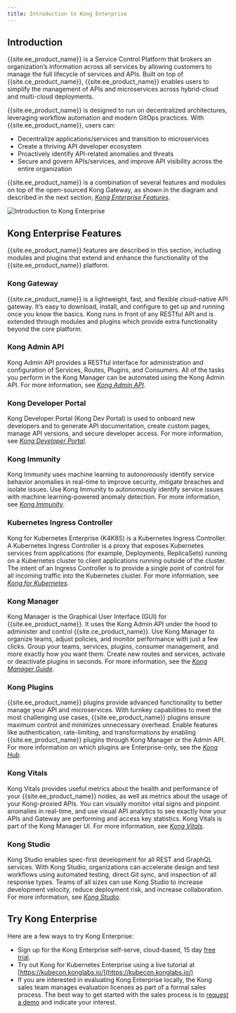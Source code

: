 ```yaml
---
title: Introduction to Kong Enterprise
---
```


## Introduction

{{site.ee_product_name}} is a Service Control Platform that brokers an organization’s information across all services by allowing customers to manage the full lifecycle of services and APIs. Built on top of {{site.ce_product_name}}, {{site.ee_product_name}} enables users to simplify the management of APIs and microservices across hybrid-cloud and multi-cloud deployments.

{{site.ee_product_name}} is designed to run on decentralized architectures, leveraging workflow automation and modern GitOps practices. With {{site.ee_product_name}}, users can:

* Decentralize applications/services and transition to microservices
* Create a thriving API developer ecosystem
* Proactively identify API-related anomalies and threats
* Secure and govern APIs/services, and improve API visibility across the entire organization

{{site.ee_product_name}} is a combination of several features and modules on top of the open-sourced Kong Gateway, as shown in the diagram and described in the next section, [_Kong Enterprise Features_](/enterprise/{{page.kong_version}}/introduction/key-concepts).

![Introduction to Kong Enterprise](/assets/images/docs/ee/introduction.png)

## Kong Enterprise Features

{{site.ee_product_name}} features are described in this section, including modules and plugins that extend and enhance the functionality of the {{site.ee_product_name}} platform.

### Kong Gateway

{{site.ce_product_name}} is a lightweight, fast, and flexible cloud-native API gateway. It’s easy to download, install, and configure to get up and running once you know the basics. Kong runs in front of any RESTful API and is extended through modules and plugins which provide extra functionality beyond the core platform.

### Kong Admin API

Kong Admin API provides a RESTful interface for administration and configuration of Services, Routes, Plugins, and Consumers. All of the tasks you perform in the Kong Manager can be automated using the Kong Admin API. For more information, see [_Kong Admin API_](/enterprise/{{page.kong_version}}/admin-api/).

### Kong Developer Portal

Kong Developer Portal (Kong Dev Portal) is used to onboard new developers and to generate API documentation, create custom pages, manage API versions, and secure developer access. For more information, see [_Kong Developer Portal_](/enterprise/{{page.kong_version}}/developer-portal/).

### Kong Immunity

Kong Immunity uses machine learning to autonomously identify service behavior anomalies in real-time to improve security, mitigate breaches and isolate issues. Use Kong Immunity to autonomously identify service issues with machine learning-powered anomaly detection. For more information, see [_Kong Immunity_](/enterprise/{{page.kong_version}}/immunity/install-configure/).

### Kubernetes Ingress Controller

Kong for Kubernetes Enterprise (K4K8S) is a Kubernetes Ingress Controller. A Kubernetes Ingress Controller is a proxy that exposes Kubernetes services from applications (for example, Deployments, ReplicaSets) running on a Kubernetes cluster to client applications running outside of the cluster. The intent of an Ingress Controller is to provide a single point of control for all incoming traffic into the Kubernetes cluster. For more information, see [_Kong for Kubernetes_](/enterprise/{{page.kong_version}}/deployment/kong-for-kubernetes-enterprise).

### Kong Manager

Kong Manager is the Graphical User Interface (GUI) for {{site.ee_product_name}}. It uses the Kong Admin API under the hood to administer and control {{site.ce_product_name}}. Use Kong Manager to organize teams, adjust policies, and monitor performance with just a few clicks. Group your teams, services, plugins, consumer management, and more exactly how you want them. Create new routes and services, activate or deactivate plugins in seconds. For more information, see the [_Kong Manager Guide_](/enterprise/{{page.kong_version}}/kong-manager/overview/).

### Kong Plugins

{{site.ee_product_name}} plugins provide advanced functionality to better manage your API and microservices. With turnkey capabilities to meet the most challenging use cases, {{site.ee_product_name}} plugins ensure maximum control and minimizes unnecessary overhead. Enable features like authentication, rate-limiting, and transformations by enabling {{site.ee_product_name}} plugins through Kong Manager or the Admin API. For more information on which plugins are Enterprise-only, see the [_Kong Hub_](/hub/).

### Kong Vitals

Kong Vitals provides useful metrics about the health and performance of your {{site.ee_product_name}} nodes, as well as metrics about the usage of your Kong-proxied APIs. You can visually monitor vital signs and pinpoint anomalies in real-time, and use visual API analytics to see exactly how your APIs and Gateway are performing and access key statistics. Kong Vitals is part of the Kong Manager UI. For more information, see [_Kong Vitals_](/enterprise/{{page.kong_version}}/admin-api/vitals/).

### Kong Studio

Kong Studio enables spec-first development for all REST and GraphQL services. With Kong Studio, organizations can accelerate design and test workflows using automated testing, direct Git sync, and inspection of all response types. Teams of all sizes can use Kong Studio to increase development velocity, reduce deployment risk, and increase collaboration. For more information, see [_Kong Studio_](/enterprise/{{page.kong_version}}/studio/).


## Try Kong Enterprise

Here are a few ways to try Kong Enterprise:

* Sign up for the Kong Enterprise self-serve, cloud-based, 15 day
[free trial](https://konghq.com/get-started/#free-trial/).
* Try out Kong for Kubernetes Enterprise using a live tutorial at
[https://kubecon.konglabs.io/](https://kubecon.konglabs.io/)
* If you are interested in evaluating Kong Enterprise locally, the Kong sales
team manages evaluation licenses as part of a formal sales process. The best
way to get started with the sales process is to
[request a demo](https://konghq.com/get-started/#request-demo) and indicate
your interest.
